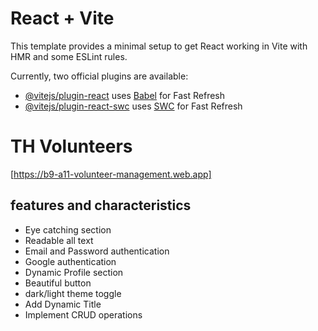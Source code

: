 # React + Vite

This template provides a minimal setup to get React working in Vite with HMR and some ESLint rules.

Currently, two official plugins are available:

- [@vitejs/plugin-react](https://github.com/vitejs/vite-plugin-react/blob/main/packages/plugin-react/README.md) uses [Babel](https://babeljs.io/) for Fast Refresh
- [@vitejs/plugin-react-swc](https://github.com/vitejs/vite-plugin-react-swc) uses [SWC](https://swc.rs/) for Fast Refresh



# TH Volunteers

[https://b9-a11-volunteer-management.web.app]

## features and characteristics 
 - Eye catching section
 - Readable all text
 - Email and Password authentication 
 - Google authentication 
 - Dynamic Profile section
 - Beautiful button
 - dark/light theme toggle
 - Add Dynamic Title 
 - Implement CRUD operations

